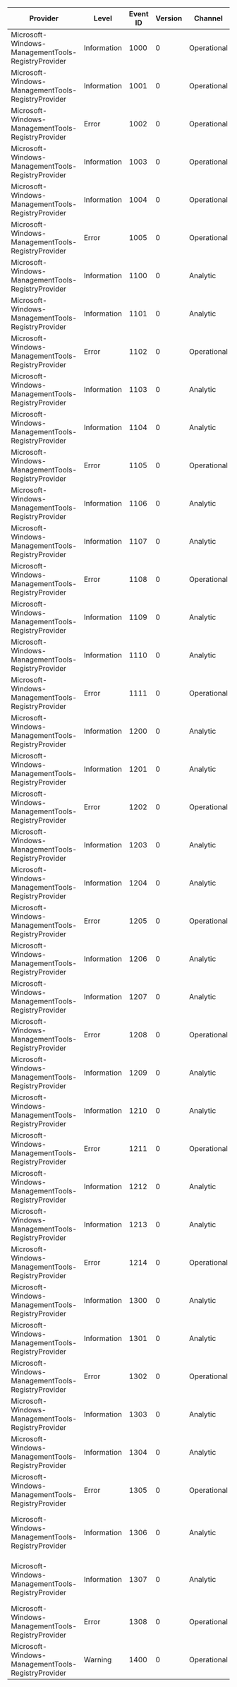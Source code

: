Provider                                            |  Level        |  Event ID  |  Version  |  Channel      |  Task      |  Opcode  |  Keyword  |  Message
----------------------------------------------------|---------------|------------|-----------|---------------|------------|----------|-----------|---------------------------------------------------------------------
Microsoft-Windows-ManagementTools-RegistryProvider  |  Information  |  1000      |  0        |  Operational  |  Lifetime  |  Start   |           |  Provider load start: {arg0}.
Microsoft-Windows-ManagementTools-RegistryProvider  |  Information  |  1001      |  0        |  Operational  |  Lifetime  |  Stop    |           |  Provider load stop: {arg0}.
Microsoft-Windows-ManagementTools-RegistryProvider  |  Error        |  1002      |  0        |  Operational  |  Lifetime  |          |           |  Provider load error: {arg0}.
Microsoft-Windows-ManagementTools-RegistryProvider  |  Information  |  1003      |  0        |  Operational  |  Lifetime  |  Start   |           |  Provider unload start: {arg0}.
Microsoft-Windows-ManagementTools-RegistryProvider  |  Information  |  1004      |  0        |  Operational  |  Lifetime  |  Stop    |           |  Provider unload stop: {arg0}.
Microsoft-Windows-ManagementTools-RegistryProvider  |  Error        |  1005      |  0        |  Operational  |  Lifetime  |          |           |  Provider unload error: {arg0}.
Microsoft-Windows-ManagementTools-RegistryProvider  |  Information  |  1100      |  0        |  Analytic     |  Lifetime  |  Start   |           |  Start RegistryKey GetInstance: {arg0}.
Microsoft-Windows-ManagementTools-RegistryProvider  |  Information  |  1101      |  0        |  Analytic     |  Lifetime  |  Stop    |           |  Stop RegistryKey GetInstance: {arg0}.
Microsoft-Windows-ManagementTools-RegistryProvider  |  Error        |  1102      |  0        |  Operational  |  Lifetime  |          |           |  Error RegistryKey GetInstance: {arg0}, {arg1}
Microsoft-Windows-ManagementTools-RegistryProvider  |  Information  |  1103      |  0        |  Analytic     |  Lifetime  |  Start   |           |  Start RegistryKey CreateInstance: {arg0}.
Microsoft-Windows-ManagementTools-RegistryProvider  |  Information  |  1104      |  0        |  Analytic     |  Lifetime  |  Stop    |           |  Stop RegistryKey CreateInstance: {arg0}.
Microsoft-Windows-ManagementTools-RegistryProvider  |  Error        |  1105      |  0        |  Operational  |  Lifetime  |          |           |  Error RegistryKey CreateInstance: {arg0}, {arg1}
Microsoft-Windows-ManagementTools-RegistryProvider  |  Information  |  1106      |  0        |  Analytic     |  Lifetime  |  Start   |           |  Start RegistryKey DeleteInstance: {arg0}.
Microsoft-Windows-ManagementTools-RegistryProvider  |  Information  |  1107      |  0        |  Analytic     |  Lifetime  |  Stop    |           |  Stop RegistryKey DeleteInstance: {arg0}.
Microsoft-Windows-ManagementTools-RegistryProvider  |  Error        |  1108      |  0        |  Operational  |  Lifetime  |          |           |  Error RegistryKey DeleteInstance: {arg0}, {arg1}
Microsoft-Windows-ManagementTools-RegistryProvider  |  Information  |  1109      |  0        |  Analytic     |  Action    |  Start   |           |  Start RegistryKey Rename: {arg0} to {arg1}.
Microsoft-Windows-ManagementTools-RegistryProvider  |  Information  |  1110      |  0        |  Analytic     |  Action    |  Stop    |           |  Stop RegistryKey Rename: {arg0} to {arg1}.
Microsoft-Windows-ManagementTools-RegistryProvider  |  Error        |  1111      |  0        |  Operational  |  Action    |          |           |  Error RegistryKey Rename: {arg0}, {arg1}
Microsoft-Windows-ManagementTools-RegistryProvider  |  Information  |  1200      |  0        |  Analytic     |  Lifetime  |  Start   |           |  Start RegistryValue GetInstance: {arg0}.
Microsoft-Windows-ManagementTools-RegistryProvider  |  Information  |  1201      |  0        |  Analytic     |  Lifetime  |  Stop    |           |  Stop RegistryValue GetInstance: {arg0}.
Microsoft-Windows-ManagementTools-RegistryProvider  |  Error        |  1202      |  0        |  Operational  |  Lifetime  |          |           |  Error RegistryValue GetInstance: {arg0}, {arg1}
Microsoft-Windows-ManagementTools-RegistryProvider  |  Information  |  1203      |  0        |  Analytic     |  Lifetime  |  Start   |           |  Start RegistryValue CreateInstance: {arg0}.
Microsoft-Windows-ManagementTools-RegistryProvider  |  Information  |  1204      |  0        |  Analytic     |  Lifetime  |  Stop    |           |  Stop RegistryValue CreateInstance: {arg0}.
Microsoft-Windows-ManagementTools-RegistryProvider  |  Error        |  1205      |  0        |  Operational  |  Lifetime  |          |           |  Error RegistryValue CreateInstance: {arg0}, {arg1}
Microsoft-Windows-ManagementTools-RegistryProvider  |  Information  |  1206      |  0        |  Analytic     |  Lifetime  |  Start   |           |  Start RegistryValue ModifyInstance: {arg0}.
Microsoft-Windows-ManagementTools-RegistryProvider  |  Information  |  1207      |  0        |  Analytic     |  Lifetime  |  Stop    |           |  Stop RegistryValue ModifyInstance: {arg0}.
Microsoft-Windows-ManagementTools-RegistryProvider  |  Error        |  1208      |  0        |  Operational  |  Lifetime  |          |           |  Error RegistryValue ModifyInstance: {arg0}, {arg1}
Microsoft-Windows-ManagementTools-RegistryProvider  |  Information  |  1209      |  0        |  Analytic     |  Lifetime  |  Start   |           |  Start RegistryValue DeleteInstance: {arg0}.
Microsoft-Windows-ManagementTools-RegistryProvider  |  Information  |  1210      |  0        |  Analytic     |  Lifetime  |  Stop    |           |  Stop RegistryValue DeleteInstance: {arg0}.
Microsoft-Windows-ManagementTools-RegistryProvider  |  Error        |  1211      |  0        |  Operational  |  Lifetime  |          |           |  Error RegistryValue DeleteInstance: {arg0}, {arg1}
Microsoft-Windows-ManagementTools-RegistryProvider  |  Information  |  1212      |  0        |  Analytic     |  Action    |  Start   |           |  Start RegistryValue Rename: {arg0} to {arg1}.
Microsoft-Windows-ManagementTools-RegistryProvider  |  Information  |  1213      |  0        |  Analytic     |  Action    |  Stop    |           |  Stop RegistryValue Rename: {arg0} to {arg1}.
Microsoft-Windows-ManagementTools-RegistryProvider  |  Error        |  1214      |  0        |  Operational  |  Action    |          |           |  Error RegistryValue Rename: {arg0}, {arg1}
Microsoft-Windows-ManagementTools-RegistryProvider  |  Information  |  1300      |  0        |  Analytic     |  Action    |  Start   |           |  Start RegistryKey GetSubKeys: {arg0}.
Microsoft-Windows-ManagementTools-RegistryProvider  |  Information  |  1301      |  0        |  Analytic     |  Action    |  Stop    |           |  Stop RegistryKey GetSubKeys: {arg0}.
Microsoft-Windows-ManagementTools-RegistryProvider  |  Error        |  1302      |  0        |  Operational  |  Action    |          |           |  Error RegistryKey GetSubKeys: {arg0}, {arg1}
Microsoft-Windows-ManagementTools-RegistryProvider  |  Information  |  1303      |  0        |  Analytic     |  Action    |  Start   |           |  Start RegistryKey GetValues: {arg0}.
Microsoft-Windows-ManagementTools-RegistryProvider  |  Information  |  1304      |  0        |  Analytic     |  Action    |  Stop    |           |  Stop RegistryKey GetValues: {arg0}.
Microsoft-Windows-ManagementTools-RegistryProvider  |  Error        |  1305      |  0        |  Operational  |  Action    |          |           |  Error RegistryKey GetValues: {arg0}, {arg1}
Microsoft-Windows-ManagementTools-RegistryProvider  |  Information  |  1306      |  0        |  Analytic     |  Action    |  Start   |           |  Start RegistryTasks Search: {arg0}, Value: {arg1}, Options: {arg2}.
Microsoft-Windows-ManagementTools-RegistryProvider  |  Information  |  1307      |  0        |  Analytic     |  Action    |  Stop    |           |  Stop RegistryTasks Search: {arg0}, Value: {arg1}, Options: {arg2}.
Microsoft-Windows-ManagementTools-RegistryProvider  |  Error        |  1308      |  0        |  Operational  |  Action    |          |           |  Error RegistryTasks Search: {arg0}, {arg1}
Microsoft-Windows-ManagementTools-RegistryProvider  |  Warning      |  1400      |  0        |  Operational  |  Lifetime  |          |           |  Error: {arg0}, {arg1}